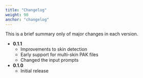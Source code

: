```yaml
---
title: "Changelog"
weight: 90
anchor: "changelog"
---
```


This is a brief summary only of major changes in each version.

- **0.1.1**
  - Improvements to skin detection
  - Early support for multi-skin PAK files
  - Changed the input prompts
- **0.1.0**
  - Initial release